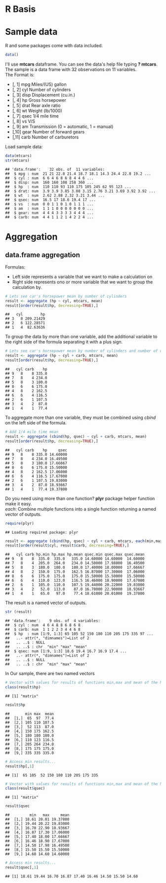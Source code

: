 R Basis
========================================================

# Sample data

R and some packages come with data included.


```r
data()
```

I'll use **mtcars** dataframe. You can see the data's help file typing **? mtcars**.  
The sample is a data frame with 32 observations on 11 variables.  
The Format is:
- [, 1]  mpg         Miles/(US) gallon
- [, 2]	 cyl	 Number of cylinders
- [, 3]	 disp	 Displacement (cu.in.)
- [, 4]	 hp	 Gross horsepower
- [, 5]	 drat	 Rear axle ratio
- [, 6]	 wt	 Weight (lb/1000)
- [, 7]	 qsec	 1/4 mile time
- [, 8]	 vs	 V/S
- [, 9]	 am	 Transmission (0 = automatic, 1 = manual)
- [,10]	 gear	 Number of forward gears
- [,11]	 carb	 Number of carburetors

Load sample data:

```r
data(mtcars)
str(mtcars)
```

```
## 'data.frame':	32 obs. of  11 variables:
##  $ mpg : num  21 21 22.8 21.4 18.7 18.1 14.3 24.4 22.8 19.2 ...
##  $ cyl : num  6 6 4 6 8 6 8 4 4 6 ...
##  $ disp: num  160 160 108 258 360 ...
##  $ hp  : num  110 110 93 110 175 105 245 62 95 123 ...
##  $ drat: num  3.9 3.9 3.85 3.08 3.15 2.76 3.21 3.69 3.92 3.92 ...
##  $ wt  : num  2.62 2.88 2.32 3.21 3.44 ...
##  $ qsec: num  16.5 17 18.6 19.4 17 ...
##  $ vs  : num  0 0 1 1 0 1 0 1 1 1 ...
##  $ am  : num  1 1 1 0 0 0 0 0 0 0 ...
##  $ gear: num  4 4 4 3 3 3 3 4 4 4 ...
##  $ carb: num  4 4 1 1 2 1 4 2 2 4 ...
```

# Aggregation

## data.frame aggregation

Formulas: 
- Left side represents a variable that we want to make a calculation on 
- Right side represents ono or more variable that we want to group the calculation by.


```r
# Lets see car's horsepower mean by number of cylinders
result <- aggregate (hp ~ cyl, mtcars, mean)
result[order(result$hp, decreasing=TRUE),]
```

```
##   cyl        hp
## 3   8 209.21429
## 2   6 122.28571
## 1   4  82.63636
```

To group the data by more than one variable, add the additional variable to the right side of the formula separating it with a plus sign.


```r
# Lets see car's horsepower mean by number of cylinders and number of carburetours
result <- aggregate (hp ~ cyl + carb, mtcars, mean)
result[order(result$hp, decreasing=TRUE),]
```

```
##   cyl carb    hp
## 9   8    8 335.0
## 7   8    4 234.0
## 5   8    3 180.0
## 8   6    6 175.0
## 4   8    2 162.5
## 6   6    4 116.5
## 2   6    1 107.5
## 3   4    2  87.0
## 1   4    1  77.4
```

To aggregate more than one variable, they must be combined using *cbind* on the left side of the formula.

```r
# Add 1/4 mile time mean
result <- aggregate (cbind(hp, qsec) ~ cyl + carb, mtcars, mean)
result[order(result$hp, decreasing=TRUE),]
```

```
##   cyl carb    hp     qsec
## 9   8    8 335.0 14.60000
## 7   8    4 234.0 16.49500
## 5   8    3 180.0 17.66667
## 8   6    6 175.0 15.50000
## 4   8    2 162.5 17.06000
## 6   6    4 116.5 17.67000
## 2   6    1 107.5 19.83000
## 3   4    2  87.0 18.93667
## 1   4    1  77.4 19.37800
```

Do you need using more than one function? **plyr** package helper function make it easy.  
*each*: Combine multiple functions into a single function returning a named vector of outputs.

```r
require(plyr)
```

```
## Loading required package: plyr
```

```r
result <- aggregate (cbind(hp, qsec) ~ cyl + carb, mtcars, each(min,max,mean))
result[order(result$cyl, result$carb, decreasing=TRUE),]
```

```
##   cyl carb hp.min hp.max hp.mean qsec.min qsec.max qsec.mean
## 9   8    8  335.0  335.0   335.0 14.60000 14.60000  14.60000
## 7   8    4  205.0  264.0   234.0 14.50000 17.98000  16.49500
## 5   8    3  180.0  180.0   180.0 17.40000 18.00000  17.66667
## 4   8    2  150.0  175.0   162.5 16.87000 17.30000  17.06000
## 8   6    6  175.0  175.0   175.0 15.50000 15.50000  15.50000
## 6   6    4  110.0  123.0   116.5 16.46000 18.90000  17.67000
## 2   6    1  105.0  110.0   107.5 19.44000 20.22000  19.83000
## 3   4    2   52.0  113.0    87.0 16.70000 22.90000  18.93667
## 1   4    1   65.0   97.0    77.4 18.61000 20.01000  19.37800
```
The result is a named vector of outputs.

```r
str (result)
```

```
## 'data.frame':	9 obs. of  4 variables:
##  $ cyl : num  4 6 4 8 8 6 8 6 8
##  $ carb: num  1 1 2 2 3 4 4 6 8
##  $ hp  : num [1:9, 1:3] 65 105 52 150 180 110 205 175 335 97 ...
##   ..- attr(*, "dimnames")=List of 2
##   .. ..$ : NULL
##   .. ..$ : chr  "min" "max" "mean"
##  $ qsec: num [1:9, 1:3] 18.6 19.4 16.7 16.9 17.4 ...
##   ..- attr(*, "dimnames")=List of 2
##   .. ..$ : NULL
##   .. ..$ : chr  "min" "max" "mean"
```

In Our sample, there are two named vectors

```r
# Vector with values for results of functions min,max and mean of the hp column
class(result$hp)
```

```
## [1] "matrix"
```

```r
result$hp
```

```
##       min max  mean
##  [1,]  65  97  77.4
##  [2,] 105 110 107.5
##  [3,]  52 113  87.0
##  [4,] 150 175 162.5
##  [5,] 180 180 180.0
##  [6,] 110 123 116.5
##  [7,] 205 264 234.0
##  [8,] 175 175 175.0
##  [9,] 335 335 335.0
```

```r
# Access min results...
result$hp[,1]
```

```
## [1]  65 105  52 150 180 110 205 175 335
```


```r
# Vector with values for results of functions min,max and mean of the hp column
class(result$qsec)
```

```
## [1] "matrix"
```

```r
result$qsec
```

```
##         min   max     mean
##  [1,] 18.61 20.01 19.37800
##  [2,] 19.44 20.22 19.83000
##  [3,] 16.70 22.90 18.93667
##  [4,] 16.87 17.30 17.06000
##  [5,] 17.40 18.00 17.66667
##  [6,] 16.46 18.90 17.67000
##  [7,] 14.50 17.98 16.49500
##  [8,] 15.50 15.50 15.50000
##  [9,] 14.60 14.60 14.60000
```

```r
# Access min results...
result$qsec[,1]
```

```
## [1] 18.61 19.44 16.70 16.87 17.40 16.46 14.50 15.50 14.60
```


